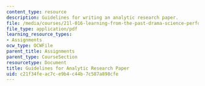 ```yaml
---
content_type: resource
description: Guidelines for writing an analytic research paper.
file: /media/courses/21l-016-learning-from-the-past-drama-science-performance-spring-2009/c21f34feac7ce9b4c44b7c587a898cfe_MIT21L_016s09_assn02_guide_respaper.pdf
file_type: application/pdf
learning_resource_types:
- Assignments
ocw_type: OCWFile
parent_title: Assignments
parent_type: CourseSection
resourcetype: Document
title: Guidelines for Analytic Research Paper
uid: c21f34fe-ac7c-e9b4-c44b-7c587a898cfe
---
```

